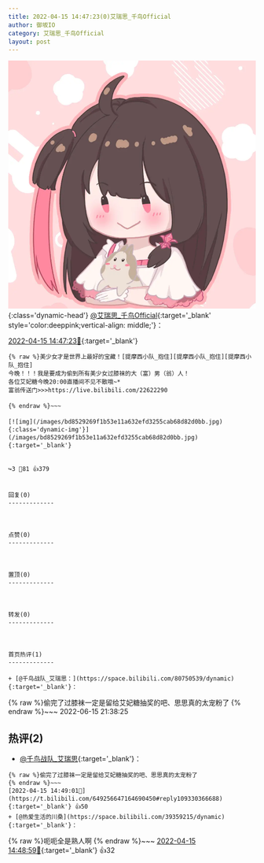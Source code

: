 ```yaml
---
title: 2022-04-15 14:47:23(0)艾瑞思_千鸟Official
author: 御坂IO
category: 艾瑞思_千鸟Official
layout: post
---
```


![img](/images/7e08840c56f251de28bdf766b647bd5fe9a5d50a.jpg){:class='dynamic-head'}
[@艾瑞思_千鸟Official](https://space.bilibili.com/1090010845/dynamic){:target='_blank' style='color:deeppink;vertical-align: middle;'}：

[2022-04-15 14:47:23🔗](https://t.bilibili.com/649256647164690450){:target='_blank'}

~~~
{% raw %}美少女才是世界上最好的宝藏！[提摩西小队_抱住][提摩西小队_抱住][提摩西小队_抱住]
今晚！！！我是要成为偷到所有美少女过膝袜的大（富）男（翁）人！
各位艾妃糖今晚20:00直播间不见不散哦~*
富翁传送门>>>https://live.bilibili.com/22622290

{% endraw %}~~~

[![img](/images/bd8529269f1b53e11a632efd3255cab68d82d0bb.jpg){:class='dynamic-img'}](/images/bd8529269f1b53e11a632efd3255cab68d82d0bb.jpg){:target='_blank'}


↪️3 💬81 👍379


回复(0)
-------------



点赞(0)
-------------



置顶(0)
-------------



转发(0)
-------------



首页热评(1)
-------------

+ [@千鸟战队_艾瑞思：](https://space.bilibili.com/80750539/dynamic){:target='_blank'}：
~~~
{% raw %}偷完了过膝袜一定是留给艾妃糖抽奖的吧、思思真的太宠粉了
{% endraw %}~~~
2022-06-15 21:38:25


热评(2)
-------------

+ [@千鸟战队_艾瑞思](https://space.bilibili.com/80750539/dynamic){:target='_blank'}：
~~~
{% raw %}偷完了过膝袜一定是留给艾妃糖抽奖的吧、思思真的太宠粉了
{% endraw %}~~~
[2022-04-15 14:49:01🔗](https://t.bilibili.com/649256647164690450#reply109330366688){:target='_blank'} 👍50
+ [@热爱生活的川桑](https://space.bilibili.com/39359215/dynamic){:target='_blank'}：
~~~
{% raw %}呃呃全是熟人啊
{% endraw %}~~~
[2022-04-15 14:48:59🔗](https://t.bilibili.com/649256647164690450#reply109330291792){:target='_blank'} 👍32


